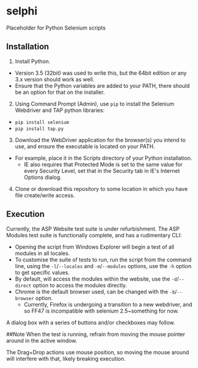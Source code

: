 # selphi
Placeholder for Python Selenium scripts

## Installation
1. Install Python.
  * Version 3.5 (32bit) was used to write this, but the 64bit edition or any 3.x version should work as well.
  * Ensure that the Python variables are added to your PATH, there should be an option for that on the installer.
2. Using Command Prompt (Admin), use `pip` to install the Selenium Webdriver and TAP python libraries:
  * `pip install selenium`
  * `pip install tap.py`
3. Download the WebDriver application for the browser(s) you intend to use, and ensure the executable is located on your PATH.
  * For example, place it in the Scripts directory of your Python installation.
	* IE also requires that Protected Mode is set to the same value for every Security Level, set that in  the Security tab in IE's Internet Options dialog.
4. Clone or download this repository to some location in which you have file create/write access.

## Execution
Currently, the ASP Website test suite is under refurbishment.
The ASP Modules test suite is functionally complete, and has a rudimentary CLI:
* Opening the script from Windows Explorer will begin a test of all modules in all locales.
* To customise the suite of tests to run, run the script from the command line, using the `-l`/`--locales` and `-m`/`--modules` options, use the `-h` option to get specific values.
* By default, will access the modules within the website, use the `-d`/`--direct` option to access the modules directly.
* Chrome is the default browser used, can be changed with the `-b`/`--browser` option.
	* Currently, Firefox is undergoing a transition to a new webdriver, and so FF47 is incompatible with selenium 2.5~something for now.

A dialog box with a series of buttons and/or checkboxes may follow.

##Note
When the test is running, refrain from moving the mouse pointer around in the active window.

The Drag+Drop actions use mouse position, so moving the mouse around will interfere with that, likely breaking execution.
